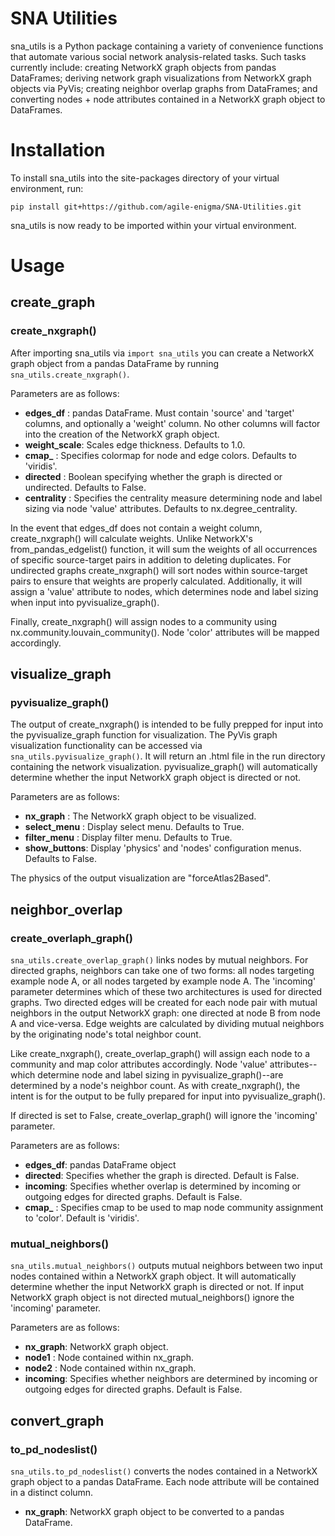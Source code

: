 # SNA Utilities

sna_utils is a Python package containing a variety of convenience functions that automate various social
network analysis-related tasks. Such tasks currently include: creating NetworkX graph objects from pandas DataFrames; 
deriving network graph visualizations from NetworkX graph objects via PyVis; creating neighbor overlap graphs from 
DataFrames; and converting nodes + node attributes contained in a NetworkX graph object to DataFrames.

# Installation

To install sna_utils into the site-packages directory of your virtual environment, run:

`pip install git+https://github.com/agile-enigma/SNA-Utilities.git`

sna_utils is now ready to be imported within your virtual environment.

# Usage

## create_graph
### create_nxgraph()

After importing sna_utils via `import sna_utils` you can create a NetworkX graph object from a pandas DataFrame
by running `sna_utils.create_nxgraph()`.

Parameters are as follows:

* **edges_df**    : pandas DataFrame. Must contain 'source' and 'target' columns, and optionally a 'weight' column.
No other columns will factor into the creation of the NetworkX graph object.
* **weight_scale**: Scales edge thickness. Defaults to 1.0.
* **cmap_**       : Specifies colormap for node and edge colors. Defaults to 'viridis'. 
* **directed**    : Boolean specifying whether the graph is directed or undirected. Defaults to False.
* **centrality**  : Specifies the centrality measure determining node and label sizing via node 'value' attributes.
Defaults to nx.degree_centrality. 

In the event that edges_df does not contain a weight column, create_nxgraph() will calculate weights. Unlike
NetworkX's from_pandas_edgelist() function, it will sum the weights of all occurrences of specific source-target 
pairs in addition to deleting duplicates. For undirected graphs create_nxgraph() will sort nodes 
within source-target pairs to ensure that weights are properly calculated. Additionally, it will assign a 'value'
attribute to nodes, which determines node and label sizing when input into pyvisualize_graph().

Finally, create_nxgraph() will assign nodes to a community using nx.community.louvain_community(). 
Node 'color' attributes will be mapped accordingly.

## visualize_graph
### pyvisualize_graph()

The output of create_nxgraph() is intended to be fully prepped for input into the pyvisualize_graph function for 
visualization. The PyVis graph visualization functionality can be accessed via `sna_utils.pyvisualize_graph()`. 
It will return an .html file in the run directory containing the network visualization. pyvisualize_graph() will 
automatically determine whether the input NetworkX graph object is directed or not.

Parameters are as follows:

* **nx_graph**    : The NetworkX graph object to be visualized.
* **select_menu** : Display select menu. Defaults to True.
* **filter_menu** : Display filter menu. Defaults to True.
* **show_buttons**: Display 'physics' and 'nodes' configuration menus. Defaults to False.

The physics of the output visualization are "forceAtlas2Based".

## neighbor_overlap
### create_overlaph_graph()

`sna_utils.create_overlap_graph()` links nodes by mutual neighbors. For directed graphs, neighbors can 
take one of two forms: all nodes targeting example node A, or all nodes targeted by example node A. The 
'incoming' parameter determines which of these two architectures is used for directed graphs. Two directed 
edges will be created for each node pair with mutual neighbors in the output NetworkX graph: one directed at 
node B from node A and vice-versa. Edge weights are calculated by dividing mutual neighbors by the originating 
node's total neighbor count. 

Like create_nxgraph(), create_overlap_graph() will assign each node to a community and map color attributes accordingly.
Node 'value' attributes--which determine node and label sizing in pyvisualize_graph()--are determined by a node's 
neighbor count. As with create_nxgraph(), the intent is for the output to be fully prepared for input into pyvisualize_graph().

If directed is set to False, create_overlap_graph() will ignore the 'incoming' parameter.

Parameters are as follows:

* **edges_df**: pandas DataFrame object
* **directed**: Specifies whether the graph is directed. Default is False.
* **incoming**: Specifies whether overlap is determined by incoming or outgoing edges for directed graphs. Default is False.
* **cmap_**   : Specifies cmap to be used to map node community assignment to 'color'. Default is 'viridis'.

### mutual_neighbors()

`sna_utils.mutual_neighbors()` outputs mutual neighbors between two input nodes contained within a NetworkX
graph object. It will automatically determine whether the input NetworkX graph is directed or not. If input 
NetworkX graph object is not directed mutual_neighbors() ignore the 'incoming' parameter. 

Parameters are as follows:

* **nx_graph**: NetworkX graph object.
* **node1**   : Node contained within nx_graph.
* **node2**   : Node contained within nx_graph.
* **incoming**: Specifies whether neighbors are determined by incoming or outgoing edges for directed graphs. Default is False.

## convert_graph
### to_pd_nodeslist()

`sna_utils.to_pd_nodeslist()` converts the nodes contained in a NetworkX graph object to a pandas DataFrame. 
Each node attribute will be contained in a distinct column.

* **nx_graph**: NetworkX graph object to be converted to a pandas DataFrame.
